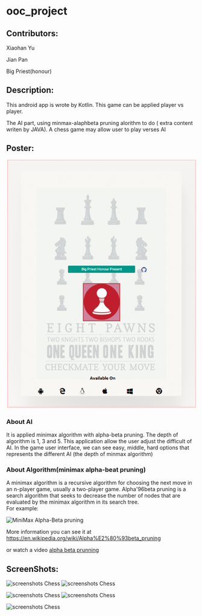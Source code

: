 # ooc_project

## Contributors:
 Xiaohan Yu
 
 Jian Pan
 
 Big Priest(honour)

## Description:

This android app is wrote by Kotlin.
This game can be applied player vs player.

The AI part, using minmax-alaphbeta pruning alorithm to do ( extra content writen by JAVA).
A chess game may allow user to play verses AI

## Poster:
![poster Chess](https://raw.githubusercontent.com/RockSoda/chessgame/master/the%20big%20priest.png)

  ### About AI
  
  It is applied minimax algorithm with alpha-beta pruning. 
  The depth of algorithm is 1, 3 and 5. This application allow the user adjust the difficult of AI.
  In the game user interface, we can see easy, middle, hard options that represents the different AI (the depth of minmax algorithm)
  
  ### About Algorithm(minimax alpha-beat pruning)
  A minimax algorithm is a recursive algorithm for choosing the next move in an n-player game, usually a two-player game. 
  Alpha\'96beta pruning is a search algorithm that seeks to decrease the number of nodes that are evaluated by the minimax algorithm in its search tree.\
  For example:
  
  ![MiniMax Alpha-Beta pruning](https://github.com/jeromepan/chessgame/blob/master/Alpha-Beta-Pruning.png)
  
  More information you can see it at https://en.wikipedia.org/wiki/Alpha%E2%80%93beta_pruning
  
  or watch a video
  [alpha beta prunning](https://www.youtube.com/watch?v=d2maa6k2gYE)
  



## ScreenShots:

![screenshots Chess](https://github.com/jeromepan/ooc_project/blob/master/pics/1.jpeg)
![screenshots Chess](https://github.com/jeromepan/ooc_project/blob/master/pics/2.jpeg)

![screenshots Chess](https://github.com/jeromepan/ooc_project/blob/master/pics/3.jpeg)
![screenshots Chess](https://github.com/jeromepan/ooc_project/blob/master/pics/4.jpeg)

![screenshots Chess](https://github.com/jeromepan/ooc_project/blob/master/pics/5.jpeg)

